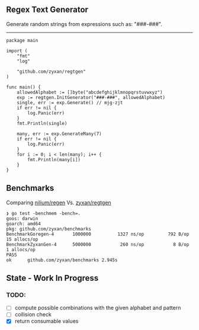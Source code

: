 ## Regex Text Generator

Generate random strings from expressions such as: "###-###".

---

```
package main

import (
	"fmt"
	"log"

	"github.com/zyxan/regtgen"
)

func main() {
	allowedAlphabet := []byte("abcdefghijklmnopqrstuvwxyz")
	exp := regtgen.InitGenerator("###-###", allowedAlphabet)
	single, err := exp.Generate() // mjg-zjt
	if err != nil {
		log.Panic(err)
	}
	fmt.Println(single)

	many, err := exp.GenerateMany(7)
	if err != nil {
		log.Panic(err)
	}
	for i := 0; i < len(many); i++ {
		fmt.Println(many[i])
	}
}

```

## Benchmarks

Comparing [nilium/regen](https://github.com/nilium/regen) Vs. [zyxan/regtgen](https://github.com/zyxan/regtgen)

```
❯ go test -benchmem -bench=.
goos: darwin
goarch: amd64
pkg: github.com/zyxan/benchmarks
BenchmarkGoregen-4    	 1000000	      1327 ns/op	     792 B/op	      15 allocs/op
BenchmarkZyxanGen-4   	 5000000	       260 ns/op	       8 B/op	       1 allocs/op
PASS
ok  	github.com/zyxan/benchmarks	2.945s
```

## State -  Work In Progress

### TODO:

- [ ] compute possible combinations with the given alphabet and pattern
- [ ] collision check
- [X] return consumable values